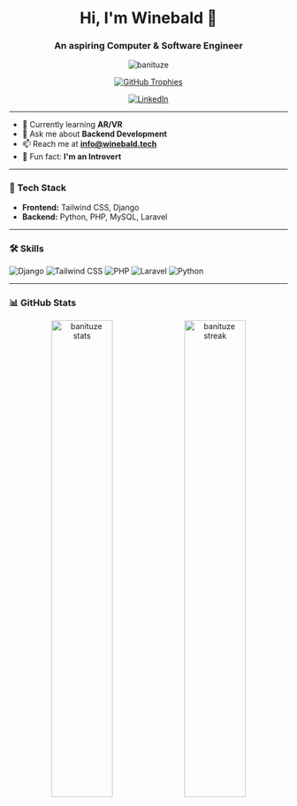 <h1 align="center">Hi, I'm Winebald 👋</h1>
<h3 align="center">An aspiring Computer & Software Engineer</h3>

<p align="center">
  <img src="https://komarev.com/ghpvc/?username=banituze&label=Profile%20views&color=0e75b6&style=flat" alt="banituze" />
</p>

<p align="center">
  <a href="https://github.com/ryo-ma/github-profile-trophy">
    <img src="https://github-profile-trophy.vercel.app/?username=banituze&theme=matrix&no-frame=true" alt="GitHub Trophies" />
  </a>
</p>

<p align="center">
  <a href="https://linkedin.com/in/winebald" target="_blank">
    <img src="https://img.shields.io/badge/LinkedIn-Winebald-blue?style=for-the-badge&logo=linkedin" alt="LinkedIn" />
  </a>
</p>

---

- 🌱 Currently learning **AR/VR**
- 💬 Ask me about **Backend Development**
- 📫 Reach me at **info@winebald.tech**
- 🧠 Fun fact: **I'm an Introvert**

---

### 🚀 Tech Stack

- **Frontend:** Tailwind CSS, Django  
- **Backend:** Python, PHP, MySQL, Laravel

---

### 🛠️ Skills

![Django](https://img.shields.io/badge/Django-092E20?style=for-the-badge&logo=django&logoColor=white)
![Tailwind CSS](https://img.shields.io/badge/TailwindCSS-06B6D4?style=for-the-badge&logo=tailwindcss&logoColor=white)
![PHP](https://img.shields.io/badge/PHP-777BB4?style=for-the-badge&logo=php&logoColor=white)
![Laravel](https://img.shields.io/badge/Laravel-FF2D20?style=for-the-badge&logo=laravel&logoColor=white)
![Python](https://img.shields.io/badge/Python-3776AB?style=for-the-badge&logo=python&logoColor=white)

---

### 📊 GitHub Stats

<p align="center">
  <img width="47%" src="https://github-readme-stats.vercel.app/api?username=banituze&theme=dark&show_icons=true&locale=en" alt="banituze stats" />
  <img width="47%" src="https://github-readme-streak-stats.herokuapp.com/?user=banituze&theme=dark" alt="banituze streak" />
</p>
